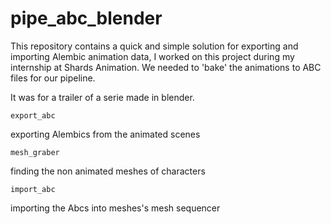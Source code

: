 # pipe_abc_blender

This repository contains a quick and simple solution for exporting and importing Alembic animation data, I worked on this project during my internship at Shards Animation. We needed to 'bake' the animations to ABC files for our pipeline.

It was for a trailer of a serie made in blender.

````
export_abc 
````
exporting Alembics from the animated scenes

````
mesh_graber
````
finding the non animated meshes of characters

````
import_abc
````
importing the Abcs into meshes's mesh sequencer
